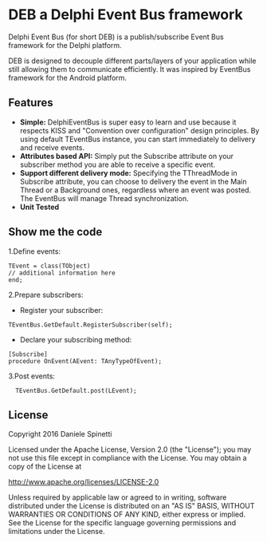 # DEB a Delphi Event Bus framework
Delphi Event Bus (for short DEB) is a publish/subscribe Event Bus framework for the Delphi platform.

DEB is designed to decouple different parts/layers of your application while still allowing them to communicate efficiently.
It was inspired by EventBus framework for the Android platform.

## Features
* __Simple:__ DelphiEventBus is super easy to learn and use because it respects KISS and "Convention over configuration" design principles. By using default TEventBus instance, you can start immediately to delivery and receive events. 
* __Attributes based API:__ Simply put the Subscribe attribute on your subscriber method you are able to receive a specific event.
* __Support different delivery mode:__ Specifying the TThreadMode in Subscribe attribute, you can choose to delivery the event in the Main Thread or a Background ones, regardless where an event was posted. The EventBus will manage Thread synchronization.     
* __Unit Tested__

## Show me the code
1.Define events:

```delphi
TEvent = class(TObject)
// additional information here
end;
```

2.Prepare subscribers:
 * Register your subscriber:
```delphi
TEventBus.GetDefault.RegisterSubscriber(self);
```

 * Declare your subscribing method:
```delphi
[Subscribe]
procedure OnEvent(AEvent: TAnyTypeOfEvent);
```

3.Post events:
```delphi
  TEventBus.GetDefault.post(LEvent);
```

## License
  Copyright 2016 Daniele Spinetti

  Licensed under the Apache License, Version 2.0 (the "License");
  you may not use this file except in compliance with the License.
  You may obtain a copy of the License at

  http://www.apache.org/licenses/LICENSE-2.0

  Unless required by applicable law or agreed to in writing, software
  distributed under the License is distributed on an "AS IS" BASIS,
  WITHOUT WARRANTIES OR CONDITIONS OF ANY KIND, either express or implied.
  See the License for the specific language governing permissions and
  limitations under the License.